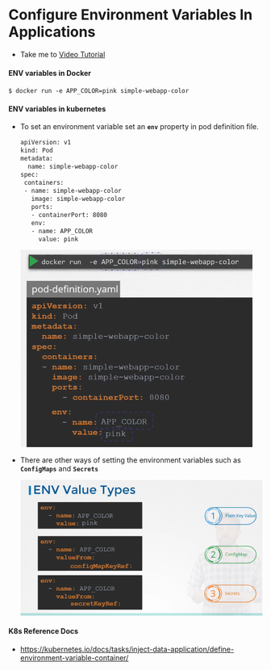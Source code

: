 # Configure Environment Variables In Applications
  - Take me to [Video Tutorial](https://kodekloud.com/courses/539883/lectures/10589125)
  
#### ENV variables in Docker
```
$ docker run -e APP_COLOR=pink simple-webapp-color
```

#### ENV variables in kubernetes 
- To set an environment variable set an **`env`** property in pod definition file.
  
  ```
  apiVersion: v1
  kind: Pod
  metadata:
    name: simple-webapp-color
  spec:
   containers:
   - name: simple-webapp-color
     image: simple-webapp-color
     ports:
     - containerPort: 8080
     env:
     - name: APP_COLOR
       value: pink
  ```
  ![env](../../images/env.PNG)
  
- There are other ways of setting the environment variables such as **`ConfigMaps`** and **`Secrets`**

  ![cms](../../images/cms.PNG)
  
#### K8s Reference Docs
- https://kubernetes.io/docs/tasks/inject-data-application/define-environment-variable-container/
